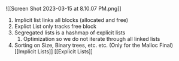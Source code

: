 ![[Screen Shot 2023-03-15 at 8.10.07 PM.png]]

1. Implicit list links all blocks (allocated and free)
2. Explict List only tracks free block
3. Segregated lists is a hashmap of explicit lists
	1. Optimization so we do not iterate through all linked lists
4. Sorting on Size, Binary trees, etc. etc. (Only for the Malloc Final)
[[Implicit Lists]]
[[Explicit Lists]]

